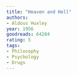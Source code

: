 ```yaml
---
title: "Heaven and Hell"
authors:
- Aldous Huxley
year: 1956
goodreads: 64284
rating: 5
tags:
- Philosophy
- Psychology
- Drugs
---
```

